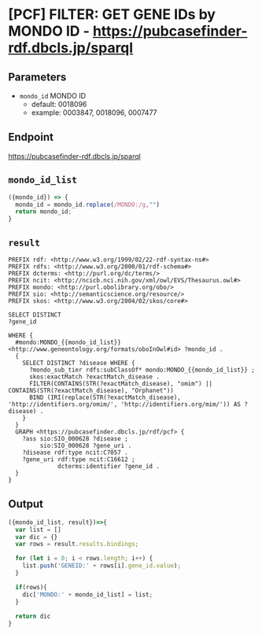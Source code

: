 # [PCF] FILTER: GET GENE IDs by MONDO ID - https://pubcasefinder-rdf.dbcls.jp/sparql
## Parameters
* `mondo_id` MONDO ID
  * default: 0018096
  * example: 0003847, 0018096, 0007477

## Endpoint
https://pubcasefinder-rdf.dbcls.jp/sparql

## `mondo_id_list`
```javascript
({mondo_id}) => {
  mondo_id = mondo_id.replace(/MONDO:/g,"")
  return mondo_id;
}
```

## `result` 
```sparql
PREFIX rdf: <http://www.w3.org/1999/02/22-rdf-syntax-ns#>
PREFIX rdfs: <http://www.w3.org/2000/01/rdf-schema#>
PREFIX dcterms: <http://purl.org/dc/terms/>
PREFIX ncit: <http://ncicb.nci.nih.gov/xml/owl/EVS/Thesaurus.owl#>
PREFIX mondo: <http://purl.obolibrary.org/obo/>
PREFIX sio: <http://semanticscience.org/resource/>
PREFIX skos: <http://www.w3.org/2004/02/skos/core#>

SELECT DISTINCT 
?gene_id

WHERE {
  #mondo:MONDO_{{mondo_id_list}} <http://www.geneontology.org/formats/oboInOwl#id> ?mondo_id .
  {
    SELECT DISTINCT ?disease WHERE {
      ?mondo_sub_tier rdfs:subClassOf* mondo:MONDO_{{mondo_id_list}} ;
      skos:exactMatch ?exactMatch_disease .
      FILTER(CONTAINS(STR(?exactMatch_disease), "omim") || CONTAINS(STR(?exactMatch_disease), "Orphanet"))
      BIND (IRI(replace(STR(?exactMatch_disease), 'http://identifiers.org/omim/', 'http://identifiers.org/mim/')) AS ?disease) .
    }
  }
  GRAPH <https://pubcasefinder.dbcls.jp/rdf/pcf> {
    ?ass sio:SIO_000628 ?disease ;
         sio:SIO_000628 ?gene_uri .
	?disease rdf:type ncit:C7057 .
    ?gene_uri rdf:type ncit:C16612 ;
              dcterms:identifier ?gene_id . 
  }
}
```

## Output
```javascript
({mondo_id_list, result})=>{ 
  var list = []
  var dic = {}
  var rows = result.results.bindings;

  for (let i = 0; i < rows.length; i++) {
    list.push('GENEID:' + rows[i].gene_id.value);
  }

  if(rows){
    dic['MONDO:' + mondo_id_list] = list;
  }
  
  return dic
}